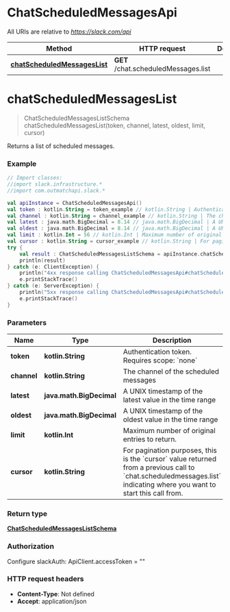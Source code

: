 # ChatScheduledMessagesApi

All URIs are relative to *https://slack.com/api*

Method | HTTP request | Description
------------- | ------------- | -------------
[**chatScheduledMessagesList**](ChatScheduledMessagesApi.md#chatScheduledMessagesList) | **GET** /chat.scheduledMessages.list | 


<a name="chatScheduledMessagesList"></a>
# **chatScheduledMessagesList**
> ChatScheduledMessagesListSchema chatScheduledMessagesList(token, channel, latest, oldest, limit, cursor)



Returns a list of scheduled messages.

### Example
```kotlin
// Import classes:
//import slack.infrastructure.*
//import com.outmatchapi.slack.*

val apiInstance = ChatScheduledMessagesApi()
val token : kotlin.String = token_example // kotlin.String | Authentication token. Requires scope: `none`
val channel : kotlin.String = channel_example // kotlin.String | The channel of the scheduled messages
val latest : java.math.BigDecimal = 8.14 // java.math.BigDecimal | A UNIX timestamp of the latest value in the time range
val oldest : java.math.BigDecimal = 8.14 // java.math.BigDecimal | A UNIX timestamp of the oldest value in the time range
val limit : kotlin.Int = 56 // kotlin.Int | Maximum number of original entries to return.
val cursor : kotlin.String = cursor_example // kotlin.String | For pagination purposes, this is the `cursor` value returned from a previous call to `chat.scheduledmessages.list` indicating where you want to start this call from.
try {
    val result : ChatScheduledMessagesListSchema = apiInstance.chatScheduledMessagesList(token, channel, latest, oldest, limit, cursor)
    println(result)
} catch (e: ClientException) {
    println("4xx response calling ChatScheduledMessagesApi#chatScheduledMessagesList")
    e.printStackTrace()
} catch (e: ServerException) {
    println("5xx response calling ChatScheduledMessagesApi#chatScheduledMessagesList")
    e.printStackTrace()
}
```

### Parameters

Name | Type | Description  | Notes
------------- | ------------- | ------------- | -------------
 **token** | **kotlin.String**| Authentication token. Requires scope: &#x60;none&#x60; | [optional]
 **channel** | **kotlin.String**| The channel of the scheduled messages | [optional]
 **latest** | **java.math.BigDecimal**| A UNIX timestamp of the latest value in the time range | [optional]
 **oldest** | **java.math.BigDecimal**| A UNIX timestamp of the oldest value in the time range | [optional]
 **limit** | **kotlin.Int**| Maximum number of original entries to return. | [optional]
 **cursor** | **kotlin.String**| For pagination purposes, this is the &#x60;cursor&#x60; value returned from a previous call to &#x60;chat.scheduledmessages.list&#x60; indicating where you want to start this call from. | [optional]

### Return type

[**ChatScheduledMessagesListSchema**](ChatScheduledMessagesListSchema.md)

### Authorization


Configure slackAuth:
    ApiClient.accessToken = ""

### HTTP request headers

 - **Content-Type**: Not defined
 - **Accept**: application/json

